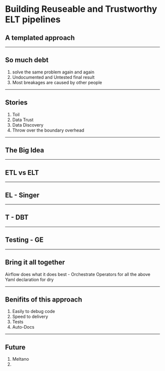 # Building Reuseable and Trustworthy ELT pipelines
## A templated approach

---

## So much debt

1. solve the same problem again and again
2. Undocumented and Untested final result
3. Most breakages are caused by other people

---

## Stories

1. Toil
2. Data Trust
3. Data Discovery
4. Throw over the boundary overhead


---

## The Big Idea


---

## ETL vs ELT


---

## EL - Singer

---

## T - DBT

---

## Testing - GE

---

## Bring it all together

Airflow does what it does best - Orchestrate
Operators for all the above
Yaml declaration for dry


---

## Benifits of this approach

1. Easily to debug code
2. Speed to delivery
3. Tests
4. Auto-Docs

---

## Future

1. Meltano
2.
























